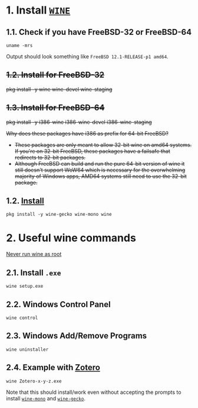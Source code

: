 # 1. Install [`WINE`](https://wiki.winehq.org/FreeBSD)
## 1.1. Check if you have FreeBSD-32 or FreeBSD-64
```
uname -mrs
```
Output should look something like `FreeBSD 12.1-RELEASE-p1 amd64`.
## ~~1.2. Install for FreeBSD-32~~
~~pkg install -y wine wine-devel wine-staging~~

## ~~1.3. Install for FreeBSD-64~~
~~pkg install -y i386-wine i386-wine-devel i386-wine-staging~~

~~Why does these packages have i386 as prefix for 64-bit FreeBSD?~~

- ~~These packages are only meant to allow 32-bit wine on amd64 systems. If you're on 32-bit FreeBSD, these packages have a failsafe that redirects to 32-bit packages.~~
- ~~Although FreeBSD can build and run the pure 64-bit version of wine it still doesn't support WoW64 which is necessary for the overwhelming majority of Windows apps, AMD64 systems still need to use the 32-bit package.~~

## 1.2. [Install](https://docs.freebsd.org/en/books/handbook/wine/)
```
pkg install -y wine-gecko wine-mono wine
```

# 2. Useful wine commands
[Never run wine as root](https://wiki.winehq/org)
## 2.1. Install `.exe`
```
wine setup.exe
```
## 2.2. Windows Control Panel
```
wine control
```
## 2.3. Windows Add/Remove Programs
```
wine uninstaller
```
## 2.4. Example with [Zotero](https://www.zotero.org/download/)
```
wine Zotero-x-y-z.exe
```
Note that this should install/work even without accepting the prompts to install [`wine-mono`](https://www.freshports.org/emulators/wine-mono) and [`wine-gecko`](https://www.freshports.org/emulators/wine-gecko).
